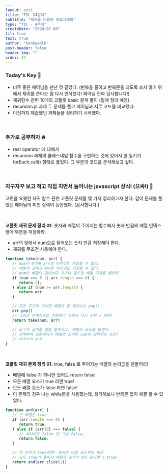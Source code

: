 ```yaml
---
layout: post
title: "TIL 24일차"
subtitle: "재귀를 이용한 프로그래밍"
type: "TIL - 4주차"
createDate: "2020-07-08"
til: true
text: true
author: "hankyeolk"
post-header: false
header-img: ""
order: 24
---
```


### Today's Key 🔑

- 너무 좋은 페어님을 만난 것 같았다. (반복을 줄이고 반복문을 되도록 쓰지 않기 위해서 재귀를 쓴다는 점 다시 인식했다! 페어님 진짜 감사합니다!)
- 재귀함수 관련 10개의 코플릿 basic 문제 풀이 (밑에 정리 예정)
- recursion.js 과제 두 문제를 풀고 페어님과 서로 코드를 비교했다. 
- 이전까지 제출했던 과제들을 정리하기 시작했다.

<br>

### 추가로 공부하자 🔥

- rest operator 에 대해서
- recursion 과제의 클래스네임 함수를 구현하는 것에 있어서 한 동기가 forEach.call() 형태로 풀었다. 그 부분의 코드를 분석해보고 싶다.

<br>

### 자꾸자꾸 보고 적고 직접 치면서 늘어나는 javascript 상식! (으쌰!) 🚀

고민을 요했던 재귀 함수 관련 코플릿 문제를 몇 가지 정리하고자 한다. 같이 문제를 풀었던 페어님의 미친 실력이 동반했다. (감사합니다.)

<br>

**코플릿 재귀 문제 정리 01.**  숫자와 배열이 주어지는 함수에서 숫자 만큼의 배열 인덱스 앞에 부분을 저장하라.

- arr의 앞에서 num으로 들어오는 숫자 만큼 저장해야 한다.
- 재귀를 무조건 사용해야 한다.

```js
function take(num, arr) {
   // num이 0이면 arr의 아무것도 저장할 수 없다.
   // 배열의 길이가 0이면 아무것도 저장할 수 없다.
   // num이 배열의 길이보다 크거나 같으면 배열 자체를 뱉어라.
   if (num === 0 || arr.length === 0) {
      return [];
   } else if (num >= arr.length) {
      return arr
   }

   // 모든 조건이 아니면 배열의 맨 뒷요소는 pop()
   arr.pop()
   // 그리고 반복적으로 검증하기 위해서 다시 순환 > 재귀!
   return take(num, arr)

   // arr의 길이를 점점 줄여가고, 배열의 요소를 없앤다.
   // 반복하여 순환하다가 배열의 길이와 num이 같아지는 순간!
   // return arr!
}
```

<br>

**코플릿 재귀 문제 정리 01.**  true, false 로 주어지는 배열의 논리곱을 만들어라!

- 배열에 false 가 하나만 있어도 return false!
- 모든 배열 요소가 true 라면 true!
- 모든 배열 요소가 false 라면 false!
- 이 문제의 경우 나는 while문을 사용했는데, 생각해보니 반복문 없이 해결 할 수 있었다.

```js
function and(arr) {
   // 빈 배열은 true 
   if (arr.length === 0) {
      return true;
   } else if (arr[0] === false) {
      // 하나라도 false 면 그냥 false;
      return false;
   }

   // 첫 인자가 true라면! 재귀로 다음 요소부터 체크
   // 모두 true가 들어서 배열의 길이가 0이 된다면 > true!
   return and(arr.slice(1))
}
```
